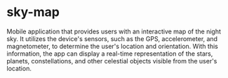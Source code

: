 # sky-map

Mobile application that provides users with an interactive map of the night sky. It utilizes the device's sensors, such as the GPS, accelerometer, and magnetometer, to determine the user's location and orientation. With this information, the app can display a real-time representation of the stars, planets, constellations, and other celestial objects visible from the user's location.

